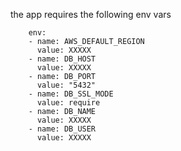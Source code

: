the app requires the following env vars

        env:
        - name: AWS_DEFAULT_REGION
          value: XXXXX
        - name: DB_HOST
          value: XXXXX
        - name: DB_PORT
          value: "5432"
        - name: DB_SSL_MODE
          value: require
        - name: DB_NAME
          value: XXXXX
        - name: DB_USER
          value: XXXXX
